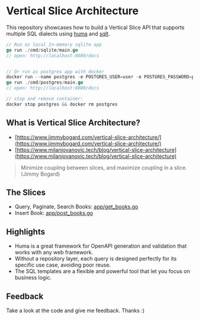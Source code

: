 # Vertical Slice Architecture

This repository showcases how to build a Vertical Slice API that supports multiple SQL dialects using [huma](https://github.com/danielgtaylor/huma) and [sqlt](https://github.com/wroge/sqlt).

```go
// Run as local In-memory sqlite app
go run ./cmd/sqlite/main.go
// open: http://localhost:8080/docs


// Or run as postgres app with docker
docker run --name postgres -e POSTGRES_USER=user -e POSTGRES_PASSWORD=password -e POSTGRES_DB=db -p 5432:5432 -d postgres:16
go run ./cmd/postgres/main.go
// open: http://localhost:8080/docs

// stop and remove container:
docker stop postgres && docker rm postgres
```

## What is Vertical Slice Architecture?

- [https://www.jimmybogard.com/vertical-slice-architecture/](https://www.jimmybogard.com/vertical-slice-architecture/)
- [https://www.milanjovanovic.tech/blog/vertical-slice-architecture](https://www.milanjovanovic.tech/blog/vertical-slice-architecture)

> Minimize coupling between slices, and maximize coupling in a slice. (Jimmy Bogard)

## The Slices

- Query, Paginate, Search Books: [app/get_books.go](https://github.com/wroge/vertical-slice-architecture/blob/main/app/get_books.go)
- Insert Book: [app/post_books.go](https://github.com/wroge/vertical-slice-architecture/blob/main/app/post_books.go)

## Highlights

- Huma is a great framework for OpenAPI generation and validation that works with any web framework.
- Without a repository layer, each query is designed perfectly for its specific use case, avoiding poor reuse.
- The SQL templates are a flexible and powerful tool that let you focus on business logic.

## Feedback

Take a look at the code and give me feedback. Thanks :)
